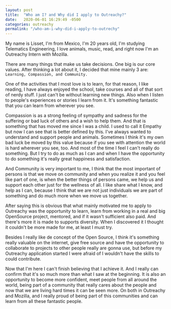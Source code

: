 ```yaml
---
layout: post
title:  "Who am I? and Why did I apply to Outreachy?"
date:   2020-06-01 16:29:49 -0500
categories: outreachy
permalink: "/who-am-i-why-did-i-apply-to-outrechy"
---
```

My name is Lisset, I'm from Mexico, I'm 20 years old, I'm studying Telematics Engineering, I love animals, music, read, and right now I'm an Outreachy Intern with Mozilla.

There are many things that make us take decisions. One big is our core values. After thinking a lot about it, I decided that mine mainly 3 are: `Learning, Compassion, and Community.`

One of the activities that I most love is to learn, for that reason, I like reading, I have always enjoyed the school, take courses and all of that sort of nerdy stuff. I just can't be without learning new things. Also when I listen to people's experiences or stories I learn from it. It's something fantastic that you can learn from wherever you see.

Compassion is as a strong feeling of sympathy and sadness for the suffering or bad luck of others and a wish to help them. And that is something that has moved me since I was a child. I used to call it Empathy but now I can see that is better defined by this. I've always wanted to understand and support people and animals. Sometimes I think it's my own bad luck be moved by this value because if you see with attention the world is hard wherever you see, too. And most of the time I feel I can't really do something. But I try to do as much as I can and when I have the opportunity to do something it's really great happiness and satisfaction.

And Community is very important to me, I think that the most important of persons is that we move on community and when you realize it and you feel like part of one, is when the better things of persons came, we help us and support each other just for the wellness of all. I like share what I know, and help as I can, because I think that we are not just individuals we are part of something and do much more when we move us together.

After saying this is obvious that what mainly motivated me to apply to Outreachy was the opportunity to learn, learn from working in a real and big OpenSource project, mentored, and if it wasn't sufficient also paid. And there's more it is made to supports diversity. When I discovered it I thought it couldn't be more made for me, at least I must try.

Besides I really like de concept of the Open Source, I think it's something really valuable on the internet, give free source and have the opportunity to collaborate to projects to other people really are gonna use, but before my Outreachy application started I were afraid of I wouldn't have the skills to could contribute.

Now that I'm here I can't finish believing that I achieve it. And I really can confirm that it's so much more than what I saw at the beginning. It is also an opportunity to become more confident, meet people from all around the world, being part of a community that really cares about the people and now that we are living hard times it can be seen more. On both in Outreachy and Mozilla, and I really proud of being part of this communities and can learn from all these fantastic people.
